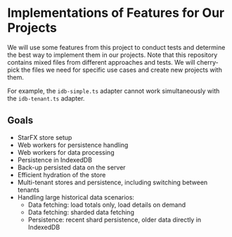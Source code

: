 # Implementations of Features for Our Projects

We will use some features from this project to conduct tests and determine the best way to implement them in our projects. Note that this repository contains mixed files from different approaches and tests. We will cherry-pick the files we need for specific use cases and create new projects with them.

For example, the `idb-simple.ts` adapter cannot work simultaneously with the `idb-tenant.ts` adapter.

## Goals

- StarFX store setup
- Web workers for persistence handling
- Web workers for data processing
- Persistence in IndexedDB
- Back-up persisted data on the server
- Efficient hydration of the store
- Multi-tenant stores and persistence, including switching between tenants
- Handling large historical data scenarios:
  - Data fetching: load totals only, load details on demand
  - Data fetching: sharded data fetching
  - Persistence: recent shard persistence, older data directly in IndexedDB
